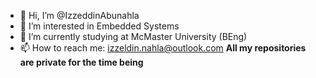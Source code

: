 - 👋 Hi, I’m @IzzeddinAbunahla
- 👀 I’m interested in Embedded Systems
- 🌱 I’m currently studying at McMaster University (BEng)
- 📫 How to reach me: izzeldin.nahla@outlook.com
**All my repositories are private for the time being**
<!---
IzzeddinAbunahla/IzzeddinAbunahla is a ✨ special ✨ repository because its `README.md` (this file) appears on your GitHub profile.
You can click the Preview link to take a look at your changes.
--->
